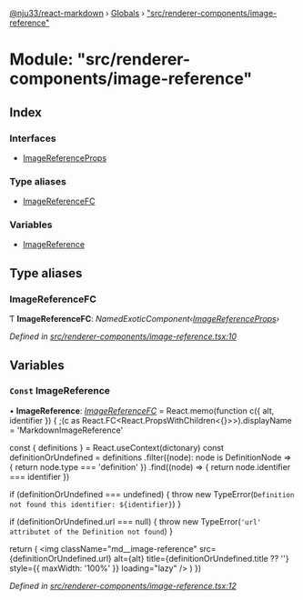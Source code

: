 [@nju33/react-markdown](../README.md) › [Globals](../globals.md) › ["src/renderer-components/image-reference"](_src_renderer_components_image_reference_.md)

# Module: "src/renderer-components/image-reference"

## Index

### Interfaces

* [ImageReferenceProps](../interfaces/_src_renderer_components_image_reference_.imagereferenceprops.md)

### Type aliases

* [ImageReferenceFC](_src_renderer_components_image_reference_.md#imagereferencefc)

### Variables

* [ImageReference](_src_renderer_components_image_reference_.md#const-imagereference)

## Type aliases

###  ImageReferenceFC

Ƭ **ImageReferenceFC**: *NamedExoticComponent‹[ImageReferenceProps](../interfaces/_src_renderer_components_image_reference_.imagereferenceprops.md)›*

*Defined in [src/renderer-components/image-reference.tsx:10](https://github.com/nju33/react-markdown/blob/b4ce032/src/renderer-components/image-reference.tsx#L10)*

## Variables

### `Const` ImageReference

• **ImageReference**: *[ImageReferenceFC](_src_renderer_components_image_reference_.md#imagereferencefc)* = React.memo(function c({
  alt,
  identifier
}) {
  ;(c as React.FC<React.PropsWithChildren<{}>>).displayName =
    'MarkdownImageReference'

  const { definitions } = React.useContext(dictonary)
  const definitionOrUndefined = definitions
    .filter((node): node is DefinitionNode => {
      return node.type === 'definition'
    })
    .find((node) => {
      return node.identifier === identifier
    })

  if (definitionOrUndefined === undefined) {
    throw new TypeError(`Definition not found this identifier: ${identifier}`)
  }

  if (definitionOrUndefined.url === null) {
    throw new TypeError(`'url' attributet of the Definition not found`)
  }

  return (
    <img
      className="md__image-reference"
      src={definitionOrUndefined.url}
      alt={alt}
      title={definitionOrUndefined.title ?? ''}
      style={{ maxWidth: '100%' }}
      loading="lazy"
    />
  )
})

*Defined in [src/renderer-components/image-reference.tsx:12](https://github.com/nju33/react-markdown/blob/b4ce032/src/renderer-components/image-reference.tsx#L12)*
